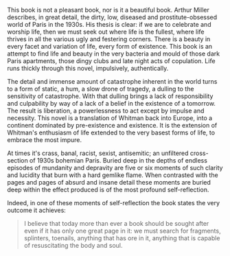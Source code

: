 This book is not a pleasant book, nor is it a beautiful book. Arthur Miller describes, in great detail, the dirty, low, diseased and prostitute-obsessed world of Paris in the 1930s. His thesis is clear: if we are to celebrate and worship life, then we must seek out where life is the fullest, where life thrives in all the various ugly and festering corners. There is a beauty in every facet and variation of life, every form of existence. This book is an attempt to find life and beauty in the very bacteria and mould of those dark Paris apartments, those dingy clubs and late night acts of copulation. Life runs thickly through this novel, impulsively, authentically.

The detail and immense amount of catastrophe inherent in the world turns to a form of static, a hum, a slow drone of tragedy, a dulling to the sensitivity of catastrophe. With that dulling brings a lack of responsibility and culpability by way of a lack of a belief in the existence of a tomorrow. The result is liberation, a powerlessness to act except by impulse and necessity. This novel is a translation of Whitman back into Europe, into a continent dominated by pre-existence and existence. It is the extension of Whitman's enthusiasm of life extended to the very basest forms of life, to embrace the most impure.

At times it's crass, banal, racist, sexist, antisemitic; an unfiltered cross-section of 1930s bohemian Paris. Buried deep in the depths of endless episodes of mundanity and depravity are five or six moments of such clarity and lucidity that burn with a hard gemlike flame. When contrasted with the pages and pages of absurd and insane detail these moments are buried deep within the effect produced is of the most profound self-reflection.

Indeed, in one of these moments of self-reflection the book states the very outcome it achieves:

> I believe that today more than ever a book should be sought after even if it has only one great page in it: we must search for fragments, splinters, toenails, anything that has ore in it, anything that is capable of resuscitating the body and soul.